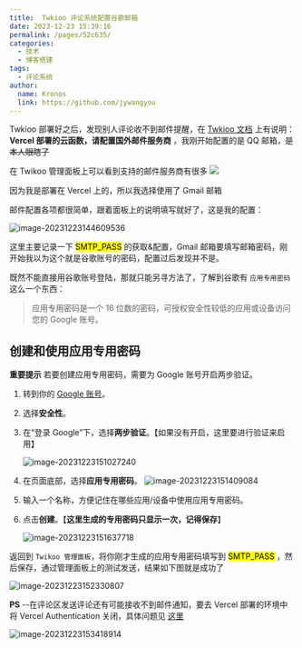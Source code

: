 ```yaml
---
title:  Twkioo 评论系统配置谷歌邮箱
date: 2023-12-23 15:39:16
permalink: /pages/52c635/
categories:
  - 技术
  - 博客搭建
tags:
  - 评论系统
author: 
  name: Kronos
  link: https://github.com/jywangyou
---
```



Twkioo 部署好之后，发现别人评论收不到邮件提醒，在 [Twkioo 文档](https://twikoo.js.org/faq.html#%E6%94%B6%E4%B8%8D%E5%88%B0%E6%8F%90%E9%86%92%E9%82%AE%E4%BB%B6) 上有说明：**Vercel 部署的云函数，请配置国外邮件服务商** ，我刚开始配置的是 QQ 邮箱，~~是本人眼瞎了~~ 

在 Twikoo 管理面板上可以看到支持的邮件服务商有很多 ![](https://cdn.jsdelivr.net/gh/jywangyou/Images@master/article/image.34wig2kqge40.webp)

因为我是部署在 Vercel 上的，所以我选择使用了 Gmail 邮箱

邮件配置各项都很简单，跟着面板上的说明填写就好了，这是我的配置：

![image-20231223144609536](https://cdn.jsdelivr.net/gh/jywangyou/Images@master/article/tk.7jvc72jjqvk0.webp)



这里主要记录一下 <mark>SMTP_PASS</mark> 的获取&配置，Gmail 邮箱要填写邮箱密码，刚开始我以为这个就是谷歌账号的密码，配置过后发现并不是。

既然不能直接用谷歌账号登陆，那就只能另寻方法了，了解到谷歌有 `应用专用密码` 这么一个东西：

> 应用专用密码是一个 16 位数的密码，可授权安全性较低的应用或设备访问您的 Google 账号。



## 创建和使用应用专用密码

**重要提示** 若要创建应用专用密码，需要为 Google 账号开启两步验证。

1. 转到你的 [Google 账号](https://myaccount.google.com/)。
   
   
2. 选择**安全性**。
3. 在“登录 Google”下，选择**两步验证**。【如果没有开启，这里要进行验证来启用】

   ![image-20231223151027240](https://cdn.jsdelivr.net/gh/jywangyou/Images@master/article/image-20231223151027240.dtjzs15blls.webp)
4. 在页面底部，选择**应用专用密码**。
   ![image-20231223151409084](https://cdn.jsdelivr.net/gh/jywangyou/Images@master/article/image-20231223151409084.1e23s1s2y4kg.webp)
5. 输入一个名称，方便记住在哪些应用/设备中使用应用专用密码。
6. 点击**创建**。【**这里生成的专用密码只显示一次，记得保存**】
   
   ![image-20231223151637718](https://cdn.jsdelivr.net/gh/jywangyou/Images@master/article/image-20231223151637718.1txl8pounr28.webp)

返回到 `Twikoo 管理面板`，将你刚才生成的应用专用密码填写到  <mark>SMTP_PASS</mark>  ，然后保存，通过管理面板上的测试发送，结果如下图就是成功了

![image-20231223152330807](https://cdn.jsdelivr.net/gh/jywangyou/Images@master/article/image-20231223152330807.r1x9t7exg3k.webp)





**PS**  --在评论区发送评论还有可能接收不到邮件通知，要去 Vercel 部署的环境中将 Vercel Authentication 关闭，具体问题见 [这里](https://github.com/twikoojs/twikoo/issues/625#issuecomment-1849635588)

![image-20231223153418914](https://cdn.jsdelivr.net/gh/jywangyou/Images@master/article/image-20231223153418914.6pg7uzjui4o.webp)